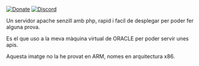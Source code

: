 [![Donate](https://img.shields.io/badge/donate-paypal-yellowgreen.svg)](https://www.paypal.com/donate/?hosted_button_id=EFVMSRHVBNJP4)
[![Discord](https://img.shields.io/discord/432663330281226270?color=728ED5&logo=discord&label=discord)](https://discord.gg/ahVq54p)

Un servidor apache senzill amb php, rapid i facil de desplegar per poder fer alguna prova.

Es el que uso a la meva màquina virtual de ORACLE per poder servir unes apis.

Aquesta imatge no la he provat en ARM, nomes en arquitectura x86.